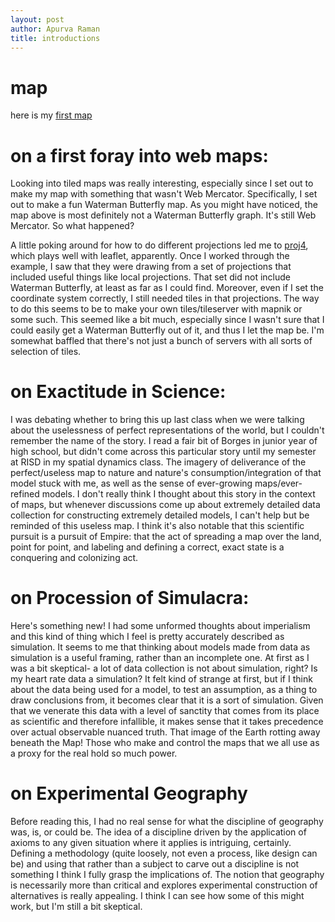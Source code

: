 ```yaml
---
layout: post
author: Apurva Raman
title: introductions
---
```

# map

here is my [first map](https://apurvaraman.github.io/maps/first-map)

# on a first foray into web maps:

Looking into tiled maps was really interesting, especially since I set out to make my map with something that wasn't Web Mercator. Specifically, I set out to make a fun Waterman Butterfly map. As you might have noticed, the map above is most definitely not a Waterman Butterfly graph. It's still Web Mercator. So what happened?

A little poking around for how to do different projections led me to [proj4](https://proj4.org/), which plays well with leaflet, apparently. Once I worked through the example, I saw that they were drawing from a set of projections that included useful things like local projections. That set did not include Waterman Butterfly, at least as far as I could find. Moreover, even if I set the coordinate system correctly, I still needed tiles in that projections. The way to do this seems to be to make your own tiles/tileserver with mapnik or some such. This seemed like a bit much, especially since I wasn't sure that I could easily get a Waterman Butterfly out of it, and thus I let the map be. I'm somewhat baffled that there's not just a bunch of servers with all sorts of selection of tiles.

# on Exactitude in Science:

I was debating whether to bring this up last class when we were talking about the uselessness of perfect representations of the world, but I couldn't remember the name of the story. I read a fair bit of Borges in junior year of high school, but didn't come across this particular story until my semester at RISD in my spatial dynamics class. The imagery of deliverance of the perfect/useless map to nature and nature's consumption/integration of that model stuck with me, as well as the sense of ever-growing maps/ever-refined models. I don't really think I thought about this story in the context of maps, but whenever discussions come up about extremely detailed data collection for constructing extremely detailed models, I can't help but be reminded of this useless map. I think it's also notable that this scientific pursuit is a pursuit of Empire: that the act of spreading a map over the land, point for point, and labeling and defining a correct, exact state is a conquering and colonizing act.

# on Procession of Simulacra:

Here's something new! I had some unformed thoughts about imperialism and this kind of thing which I feel is pretty accurately described as simulation. It seems to me that thinking about models made from data as simulation is a useful framing, rather than an incomplete one. At first as I was a bit skeptical- a lot of data collection is not about simulation, right? Is my heart rate data a simulation? It felt kind of strange at first, but if I think about the data being used for a model, to test an assumption, as a thing to draw conclusions from, it becomes clear that it is a sort of simulation. Given that we venerate this data with a level of sanctity that comes from its place as scientific and therefore infallible, it makes sense that it takes precedence over actual observable nuanced truth. That image of the Earth rotting away beneath the Map! Those who make and control the maps that we all use as a proxy for the real hold so much power.

# on Experimental Geography

Before reading this, I had no real sense for what the discipline of geography was, is, or could be. The idea of a discipline driven by the application of axioms to any given situation where it applies is intriguing, certainly. Defining a methodology (quite loosely, not even a process, like design can be) and using that rather than a subject to carve out a discipline is not something I think I fully grasp the implications of. The notion that geography is necessarily more than critical and explores experimental construction of alternatives is really appealing. I think I can see how some of this might work, but I'm still a bit skeptical.
